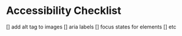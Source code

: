 # Accessibility Checklist

[] add alt tag to images
[] aria labels
[] focus states for elements
[] etc
